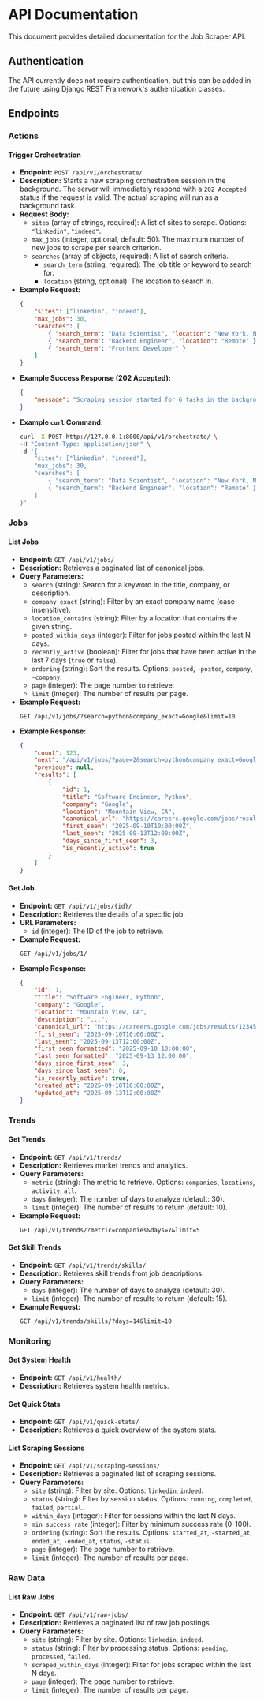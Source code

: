 # API Documentation

This document provides detailed documentation for the Job Scraper API.

## Authentication

The API currently does not require authentication, but this can be added in the future using Django REST Framework's authentication classes.

## Endpoints

### Actions

#### Trigger Orchestration

- **Endpoint:** `POST /api/v1/orchestrate/`
- **Description:** Starts a new scraping orchestration session in the background. The server will immediately respond with a `202 Accepted` status if the request is valid. The actual scraping will run as a background task.
- **Request Body:**
    - `sites` (array of strings, required): A list of sites to scrape. Options: `"linkedin"`, `"indeed"`.
    - `max_jobs` (integer, optional, default: 50): The maximum number of new jobs to scrape per search criterion.
    - `searches` (array of objects, required): A list of search criteria.
        - `search_term` (string, required): The job title or keyword to search for.
        - `location` (string, optional): The location to search in.
- **Example Request:**
    ```json
    {
        "sites": ["linkedin", "indeed"],
        "max_jobs": 30,
        "searches": [
            { "search_term": "Data Scientist", "location": "New York, NY" },
            { "search_term": "Backend Engineer", "location": "Remote" },
            { "search_term": "Frontend Developer" }
        ]
    }
    ```
- **Example Success Response (202 Accepted):**
    ```json
    {
        "message": "Scraping session started for 6 tasks in the background."
    }
    ```
- **Example `curl` Command:**
    ```bash
    curl -X POST http://127.0.0.1:8000/api/v1/orchestrate/ \
    -H "Content-Type: application/json" \
    -d '{
        "sites": ["linkedin", "indeed"],
        "max_jobs": 30,
        "searches": [
            { "search_term": "Data Scientist", "location": "New York, NY" },
            { "search_term": "Backend Engineer", "location": "Remote" }
        ]
    }'
    ```

### Jobs

#### List Jobs

- **Endpoint:** `GET /api/v1/jobs/`
- **Description:** Retrieves a paginated list of canonical jobs.
- **Query Parameters:**
    - `search` (string): Search for a keyword in the title, company, or description.
    - `company_exact` (string): Filter by an exact company name (case-insensitive).
    - `location_contains` (string): Filter by a location that contains the given string.
    - `posted_within_days` (integer): Filter for jobs posted within the last N days.
    - `recently_active` (boolean): Filter for jobs that have been active in the last 7 days (`true` or `false`).
    - `ordering` (string): Sort the results. Options: `posted`, `-posted`, `company`, `-company`.
    - `page` (integer): The page number to retrieve.
    - `limit` (integer): The number of results per page.
- **Example Request:**
    ```
    GET /api/v1/jobs/?search=python&company_exact=Google&limit=10
    ```
- **Example Response:**
    ```json
    {
        "count": 123,
        "next": "/api/v1/jobs/?page=2&search=python&company_exact=Google&limit=10",
        "previous": null,
        "results": [
            {
                "id": 1,
                "title": "Software Engineer, Python",
                "company": "Google",
                "location": "Mountain View, CA",
                "canonical_url": "https://careers.google.com/jobs/results/12345/",
                "first_seen": "2025-09-10T10:00:00Z",
                "last_seen": "2025-09-13T12:00:00Z",
                "days_since_first_seen": 3,
                "is_recently_active": true
            }
        ]
    }
    ```

#### Get Job

- **Endpoint:** `GET /api/v1/jobs/{id}/`
- **Description:** Retrieves the details of a specific job.
- **URL Parameters:**
    - `id` (integer): The ID of the job to retrieve.
- **Example Request:**
    ```
    GET /api/v1/jobs/1/
    ```
- **Example Response:**
    ```json
    {
        "id": 1,
        "title": "Software Engineer, Python",
        "company": "Google",
        "location": "Mountain View, CA",
        "description": "...",
        "canonical_url": "https://careers.google.com/jobs/results/12345/",
        "first_seen": "2025-09-10T10:00:00Z",
        "last_seen": "2025-09-13T12:00:00Z",
        "first_seen_formatted": "2025-09-10 10:00:00",
        "last_seen_formatted": "2025-09-13 12:00:00",
        "days_since_first_seen": 3,
        "days_since_last_seen": 0,
        "is_recently_active": true,
        "created_at": "2025-09-10T10:00:00Z",
        "updated_at": "2025-09-13T12:00:00Z"
    }
    ```

### Trends

#### Get Trends

- **Endpoint:** `GET /api/v1/trends/`
- **Description:** Retrieves market trends and analytics.
- **Query Parameters:**
    - `metric` (string): The metric to retrieve. Options: `companies`, `locations`, `activity`, `all`.
    - `days` (integer): The number of days to analyze (default: 30).
    - `limit` (integer): The number of results to return (default: 10).
- **Example Request:**
    ```
    GET /api/v1/trends/?metric=companies&days=7&limit=5
    ```

#### Get Skill Trends

- **Endpoint:** `GET /api/v1/trends/skills/`
- **Description:** Retrieves skill trends from job descriptions.
- **Query Parameters:**
    - `days` (integer): The number of days to analyze (default: 30).
    - `limit` (integer): The number of results to return (default: 15).
- **Example Request:**
    ```
    GET /api/v1/trends/skills/?days=14&limit=10
    ```

### Monitoring

#### Get System Health

- **Endpoint:** `GET /api/v1/health/`
- **Description:** Retrieves system health metrics.

#### Get Quick Stats

- **Endpoint:** `GET /api/v1/quick-stats/`
- **Description:** Retrieves a quick overview of the system stats.

#### List Scraping Sessions

- **Endpoint:** `GET /api/v1/scraping-sessions/`
- **Description:** Retrieves a paginated list of scraping sessions.
- **Query Parameters:**
    - `site` (string): Filter by site. Options: `linkedin`, `indeed`.
    - `status` (string): Filter by session status. Options: `running`, `completed`, `failed`, `partial`.
    - `within_days` (integer): Filter for sessions within the last N days.
    - `min_success_rate` (integer): Filter by minimum success rate (0-100).
    - `ordering` (string): Sort the results. Options: `started_at`, `-started_at`, `ended_at`, `-ended_at`, `status`, `-status`.
    - `page` (integer): The page number to retrieve.
    - `limit` (integer): The number of results per page.

### Raw Data

#### List Raw Jobs

- **Endpoint:** `GET /api/v1/raw-jobs/`
- **Description:** Retrieves a paginated list of raw job postings.
- **Query Parameters:**
    - `site` (string): Filter by site. Options: `linkedin`, `indeed`.
    - `status` (string): Filter by processing status. Options: `pending`, `processed`, `failed`.
    - `scraped_within_days` (integer): Filter for jobs scraped within the last N days.
    - `page` (integer): The page number to retrieve.
    - `limit` (integer): The number of results per page.